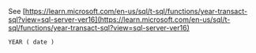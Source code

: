 See [https://learn.microsoft.com/en-us/sql/t-sql/functions/year-transact-sql?view=sql-server-ver16](https://learn.microsoft.com/en-us/sql/t-sql/functions/year-transact-sql?view=sql-server-ver16)
```
YEAR ( date )
```
